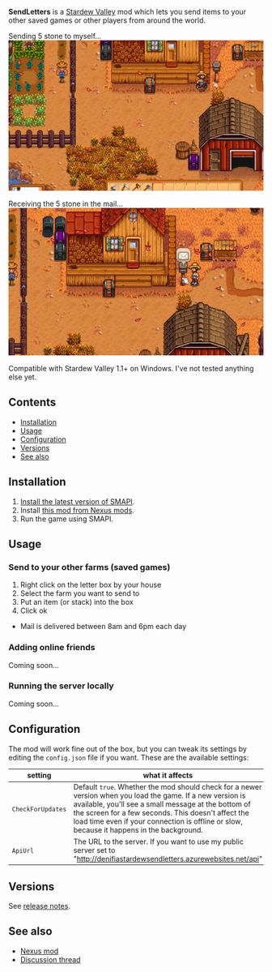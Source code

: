 ﻿**SendLetters** is a [Stardew Valley](http://stardewvalley.net/) mod which lets you send items to your
other saved games or other players from around the world.

Sending 5 stone to myself...
![](Screenshots/SendLetters-v0.1.3-Beta-Send.gif)

Receiving the 5 stone in the mail...
![](Screenshots/SendLetters-v0.1.3-Beta-Receive.gif)

Compatible with Stardew Valley 1.1+ on Windows. I've not tested anything else yet.

## Contents
* [Installation](#installation)
* [Usage](#usage)
* [Configuration](#configuration)
* [Versions](#versions)
* [See also](#see-also)

## Installation
1. [Install the latest version of SMAPI](http://canimod.com/guides/using-mods#installing-smapi).
3. Install [this mod from Nexus mods](http://www.nexusmods.com/stardewvalley/mods/1087).
4. Run the game using SMAPI.

## Usage
### Send to your other farms (saved games)
1. Right click on the letter box by your house
2. Select the farm you want to send to
3. Put an item (or stack) into the box
4. Click ok

* Mail is delivered between 8am and 6pm each day

### Adding online friends
Coming soon...

### Running the server locally
Coming soon...

## Configuration
The mod will work fine out of the box, but you can tweak its settings by editing the `config.json`
file if you want. These are the available settings:

| setting           | what it affects
| ----------------- | -------------------
| `CheckForUpdates` | Default `true`. Whether the mod should check for a newer version when you load the game. If a new version is available, you'll see a small message at the bottom of the screen for a few seconds. This doesn't affect the load time even if your connection is offline or slow, because it happens in the background.
| `ApiUrl`          | The URL to the server. If you want to use my public server set to "http://denifiastardewsendletters.azurewebsites.net/api"

## Versions
See [release notes](release-notes.md).

## See also
* [Nexus mod](http://www.nexusmods.com/stardewvalley/mods/1087)
* [Discussion thread](http://community.playstarbound.com/threads/smapi-send-letters.132236/)
